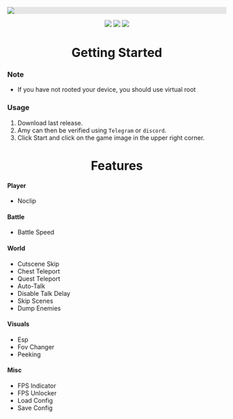 <p align="center">
  <img style="display: block;-webkit-user-select: none;margin: auto;background-color: hsl(0, 0%, 90%);transition: background-color 300ms;" src="https://imgur.com/ZTHNYAc.png">
</p>

<p align="center">
 <a href="https://github.com/Amy-Genshin/AMY_UPDATE/releases"><img src="https://img.shields.io/badge/Download-200k-brightgreen?style=for-the-badge"></a>
 <a href="https://discord.gg/bae9MXYhBF"><img src="https://img.shields.io/discord/1207191906958975006?label=Discord&logo=discord&style=for-the-badge&color=blue"></a>
 <a href="https://t.me/MengYanShare"><img src="https://img.shields.io/badge/Telegram-38.457-brightgreen?style=for-the-badge&logo=Telegram"></a>
</p>

<h1 align="center">Getting Started</h1>

### Note

- If you have not rooted your device, you should use virtual root
 
### Usage

1. Download last release.
2. Amy can then be verified using `Telegram` or `discord`.
3. Click Start and click on the game image in the upper right corner.

<h1 align="center">Features</h1>

#### Player

- Noclip

#### Battle

- Battle Speed

#### World

- Cutscene Skip
- Chest Teleport
- Quest Teleport
- Auto-Talk
- Disable Talk Delay
- Skip Scenes
- Dump Enemies

#### Visuals

- Esp
- Fov Changer
- Peeking

#### Misc

- FPS Indicator
- FPS Unlocker
- Load Config
- Save Config
